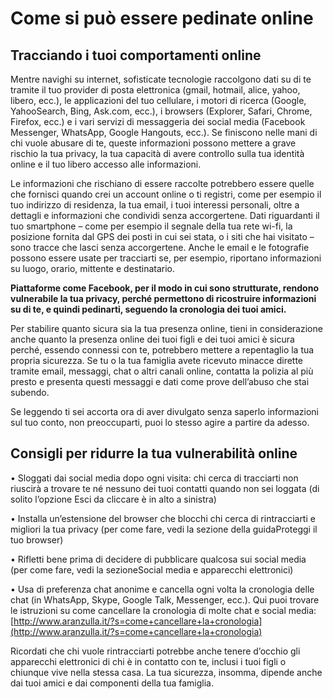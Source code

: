 # **Come si può essere pedinate online**

## **Tracciando i tuoi comportamenti online**

Mentre navighi su internet, sofisticate tecnologie raccolgono dati su di te tramite il tuo provider di posta elettronica \(gmail, hotmail, alice, yahoo, libero, ecc.\), le applicazioni del tuo cellulare, i motori di ricerca \(Google, YahooSearch, Bing, Ask.com, ecc.\), i browsers \(Explorer, Safari, Chrome, Firefox, ecc.\) e i vari servizi di messaggeria dei social media \(Facebook Messenger, WhatsApp, Google Hangouts, ecc.\). Se finiscono nelle mani di chi vuole abusare di te, queste informazioni possono mettere a grave rischio la tua privacy, la tua capacità di avere controllo sulla tua identità online e il tuo libero accesso alle informazioni.

Le informazioni che rischiano di essere raccolte potrebbero essere quelle che fornisci quando crei un account online o ti registri, come per esempio il tuo indirizzo di residenza, la tua email, i tuoi interessi personali, oltre a dettagli e informazioni che condividi senza accorgertene. Dati riguardanti il tuo smartphone – come per esempio il segnale della tua rete wi-fi, la posizione fornita dal GPS dei posti in cui sei stata, o i siti che hai visitato – sono tracce che lasci senza accorgertene. Anche le email e le fotografie possono essere usate per tracciarti se, per esempio, riportano informazioni su luogo, orario, mittente e destinatario.

**Piattaforme come Facebook, per il modo in cui sono strutturate, rendono vulnerabile la tua privacy, perché permettono di ricostruire informazioni su di te, e quindi pedinarti, seguendo la cronologia dei tuoi amici.**

Per stabilire quanto sicura sia la tua presenza online, tieni in considerazione anche quanto la presenza online dei tuoi figli e dei tuoi amici è sicura perché, essendo connessi con te, potrebbero mettere a repentaglio la tua propria sicurezza. Se tu o la tua famiglia avete ricevuto minacce dirette tramite email, messaggi, chat o altri canali online, contatta la polizia al più presto e presenta questi messaggi e dati come prove dell’abuso che stai subendo.

Se leggendo ti sei accorta ora di aver divulgato senza saperlo informazioni sul tuo conto, non preoccuparti, puoi lo stesso agire a partire da adesso.

## **Consigli per ridurre la tua vulnerabilità online**

• Sloggati dai social media dopo ogni visita: chi cerca di tracciarti non riuscirà a trovare te né nessuno dei tuoi contatti quando non sei loggata \(di solito l’opzione Esci da cliccare è in alto a sinistra\)

• Installa un’estensione del browser che blocchi chi cerca di rintracciarti e migliori la tua privacy \(per come fare, vedi la sezione della guidaProteggi il tuo browser\)

• Rifletti bene prima di decidere di pubblicare qualcosa sui social media \(per come fare, vedi la sezioneSocial media e apparecchi elettronici\)

• Usa di preferenza chat anonime e cancella ogni volta la cronologia delle chat \(in WhatsApp, Skype, Google Talk, Messenger, ecc.\). Qui puoi trovare le istruzioni su come cancellare la cronologia di molte chat e social media: [http://www.aranzulla.it/?s=come+cancellare+la+cronologia](http://www.aranzulla.it/?s=come+cancellare+la+cronologia)

Ricordati che chi vuole rintracciarti potrebbe anche tenere d’occhio gli apparecchi elettronici di chi è in contatto con te, inclusi i tuoi figli o chiunque vive nella stessa casa. La tua sicurezza, insomma, dipende anche dai tuoi amici e dai componenti della tua famiglia.

  


